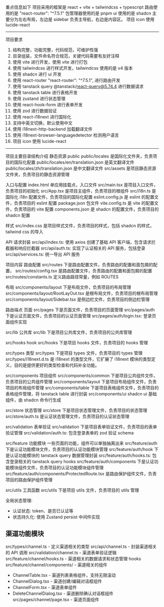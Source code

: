 重点信息如下
项目采用的框架是 react + vite + tailwindcss + typescript
路由使用的是 "react-router": "^7.5.1"
包管理器使用的是 pnpm
ui 使用的是 shadcn
主要分为左右布局，左边是 sidebar 负责主导航，右边是内容区。
项目 icon 使用 lucide-react

---

项目要求

1. 结构完整，功能完整，代码规范，可维护性强
2. 目录组装，文件命名符合规范，关键代码需要有友好注释
3. 使用 vite 进行开发，使用 vite 进行打包
4. 使用 tailwindcss 进行样式开发，tailwindcss 使用的是 v4 版本
5. 使用 shadcn 进行 ui 开发
6. 使用 react-router "react-router": "^7.5.1", 进行路由开发
7. 使用 tanstack query @tanstack/react-query@5.74.4 进行数据请求
8. 使用 tanstack table 进行表格开发
9. 使用 zustand 进行状态管理
10. 使用 react-hook-form 进行表单开发
11. 使用 zod 进行数据验证
12. 使用 react-i18next 进行国际化
13. 支持中英文切换，默认使用中文
14. 使用 i18next-http-backend 加载翻译文件
15. 使用 i18next-browser-languagedetector 检测用户语言
16. 项目 icon 使用 lucide-react

---

项目主要目录结构介绍
静态资源
public
public/locales 是国际化文件夹，负责项目的国际化配置
public/locales/en/translation.json 是英文翻译文件
public/locales/zh/translation.json 是中文翻译文件
src/assets 是项目静态资源文件夹，负责项目的静态资源管理

入口与配置
index.html 单应用挂载点，入口文件
src/main.tsx 是项目入口文件，负责项目的初始化
src/App.tsx 是项目主组件，负责项目的根组件
src/i18n.ts 是国际化 i18n 配置文件，负责项目的国际化配置
eslint.config.js 是 eslint 的配置文件，负责项目的 eslint 配置
package.json 包文件
vite.config.ts 是 vite 的配置文件，负责项目的 vite 配置
components.json 是 shadcn 的配置文件，负责项目的 shadcn 配置

样式
src/index.css 是项目样式文件，负责项目的样式，包括 shadcn 的样式，tailwind css 的导入

API 请求封装
src/api/index.ts: 使用 axios 创建了基础 API 客户端，包含请求拦截器和响应拦截器
src/api/auth.ts: 实现了认证相关的 API 服务，包括登录
src/api/services.ts: 统一导出 API 服务

项目内容
路由配置
src/routes 下是路由配置文件，负责路由的配置和面包屑的配置，
src/routes/config.tsx 是路由配置文件，负责路由的配置和面包屑的配置
src/routes/constants.ts 定义路由路径常量，例如 ROUTES

布局
src/components/layout 下是布局文件，负责项目的布局管理
src/components/layout/RootLayOut.tsx 是根布局文件，负责项目的根布局管理
src/components/layout/Sidebar.tsx 是侧边栏文件，负责项目的侧边栏管理

路由端点 页面
src/pages 下是页面文件，负责项目的页面管理
src/pages/auth 下是认证页面文件，负责项目的认证页面管理
src/pages/auth/login.tsx: 登录页面组件实现

src/lib 公共库
src/lib 下是项目公共库文件，负责项目的公共库管理

src/hooks hook
src/hooks 下是项目 hooks 文件，负责项目的 hooks 管理

src/types 类型
src/types 下是项目 types 文件，负责项目的 types 管理
src/types/i18next.d.ts 是 i18next 的类型文件，它扩展了 i18next 模块的类型定义，目的是提供更好的类型检查和代码补全功能。

src/components 项目组件
src/components/common 下是项目公共组件文件，负责项目的公共组件管理
src/components/layout 下是项目布局组件文件，负责项目的布局组件管理
src/components/table 下是项目表格组件文件，负责项目的表格组件管理，将 tanstack table 进行封装
src/components/ui shadcn ui 基础组件，由 shadcn 命令行生成

src/store 状态管理
src/store 下是项目状态管理文件，负责项目的状态管理
src/store/auth.ts 是认证状态管理文件，负责项目的认证状态管理

src/validation 表单验证
src/validation 下是项目表单验证文件，负责项目的表单验证管理
src/validation/auth.ts: 包含登录表单的 zod 验证 schema

src/feature 功能模块 一些页面的功能，组件可以单独抽离出来
src/feature/auth 下是认证功能模块文件，负责项目的认证功能模块管理
src/feature/auth/hook 下是认证功能模块的 tanstack query 数据管理封装
src/feature/auth/hooks.ts: 包含登录相关的 tanstack query hooks
src/feature/auth/components 下是认证功能模块组件文件，负责项目的认证功能模块组件管理
src/feature/auth/components/ProtectedRoute.tsx 是路由保护组件文件，负责项目的路由保护组件管理

src/utils 工具函数
src/utils 下是项目 utils 文件，负责项目的 utils 管理

全局状态管理:

- 认证状态: token、是否已认证等
- 状态持久化: 使用 Zustand persist 中间件实现

## 渠道功能模块

src/types/channel.ts - 定义渠道相关的类型
src/api/channel.ts - 封装渠道相关的 API 调用
src/validation/channel.ts - 渠道表单验证逻辑
src/feature/channel/hooks.ts - 渠道相关的数据请求和状态管理 hooks
src/feature/channel/components/ - 渠道相关的组件

- ChannelTable.tsx - 渠道列表表格组件，支持无限滚动
- ChannelDialog.tsx - 渠道创建/编辑对话框组件
- ChannelForm.tsx - 渠道表单组件
- DeleteChannelDialog.tsx - 渠道删除确认对话框组件
  src/pages/channel/page.tsx - 渠道页面组件
